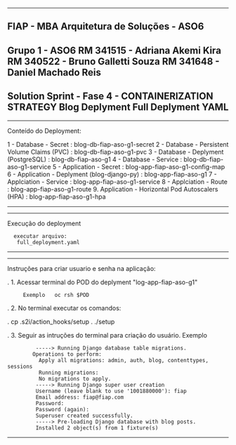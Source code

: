 
 -------------------------------------------------------------------------------------------------------------------------------
 FIAP - MBA Arquitetura de Soluções - ASO6
 -------------------------------------------------------------------------------------------------------------------------------
 Grupo 1 - ASO6
 RM 341515 - Adriana Akemi Kira
 RM 340522 - Bruno Galletti Souza
 RM 341648 - Daniel Machado Reis
 -------------------------------------------------------------------------------------------------------------------------------
 Solution Sprint - Fase 4 - CONTAINERIZATION STRATEGY
 Blog Deplyment
 Full Deplyment YAML
 -------------------------------------------------------------------------------------------------------------------------------
 
 -------------------------------------------------------------------------------------------------------------------------------
  Conteído do Deployment:

   1 - Database - Secret : blog-db-fiap-aso-g1-secret
   2 - Database - Persistent Volume Claims (PVC) : blog-db-fiap-aso-g1-pvc
   3 - Database - Deplyment (PostgreSQL) : blog-db-fiap-aso-g1
   4 - Database - Service :  blog-db-fiap-aso-g1-service
   5 - Application - Secret : blog-app-fiap-aso-g1-config-map
   6 - Application - Deplyment (blog-django-py) : blog-app-fiap-aso-g1
   7 - Applciation - Service : blog-app-fiap-aso-g1-service
   8 - Applciation - Route : blog-app-fiap-aso-g1-route
   9. Application - Horizontal Pod Autoscalers (HPA) :  blog-app-fiap-aso-g1-hpa

 -------------------------------------------------------------------------------------------------------------------------------

 -------------------------------------------------------------------------------------------------------------------------------
  Execução do deployment

      executar arquivo: 
       full_deployment.yaml

 -------------------------------------------------------------------------------------------------------------------------------

 -------------------------------------------------------------------------------------------------------------------------------
  Instruções para criar usuario e senha na aplicação:
 
.   1. Acessar terminal do POD do deplyment "log-app-fiap-aso-g1"

         Exemplo   oc rsh $POD

.   2. No terminal executar os comandos:

.        cp .s2i/action_hooks/setup .
         ./setup 	

.    3. Seguir as intruções do terminal para criação do usuário. Exemplo

             -----> Running Django database table migrations.
            Operations to perform:
              Apply all migrations: admin, auth, blog, contenttypes, sessions
              Running migrations:
              No migrations to apply.
             -----> Running Django super user creation
             Username (leave blank to use '1001880000'): fiap
             Email address: fiap@fiap.com
             Password: 
             Password (again): 
             Superuser created successfully.
             -----> Pre-loading Django database with blog posts.
             Installed 2 object(s) from 1 fixture(s)

 -------------------------------------------------------------------------------------------------------------------------------

 	
 	
